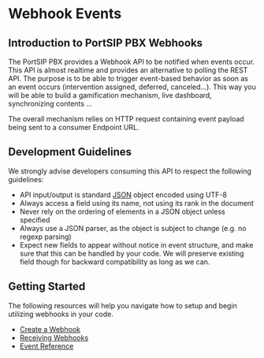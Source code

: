 # Webhook Events

## Introduction to PortSIP PBX Webhooks

The PortSIP PBX provides a Webhook API to be notified when events occur. This API is almost realtime and provides an alternative to polling the REST API. The purpose is to be able to trigger event-based behavior as soon as an event occurs (intervention assigned, deferred, canceled...). This way you will be able to build a gamification mechanism, live dashboard, synchronizing contents ...

The overall mechanism relies on HTTP request containing event payload being sent to a consumer Endpoint URL.

## Development Guidelines <a href="#development-guidelines" id="development-guidelines"></a>

We strongly advise developers consuming this API to respect the following guidelines:

* API input/output is standard [JSON](https://www.ietf.org/rfc/rfc4627.txt) object encoded using UTF-8
* Always access a field using its name, not using its rank in the document
* Never rely on the ordering of elements in a JSON object unless specified
* Always use a JSON parser, as the object is subject to change (e.g. no regexp parsing)
* Expect new fields to appear without notice in event structure, and make sure that this can be handled by your code. We will preserve existing field though for backward compatibility as long as we can.

## Getting Started <a href="#getting-started" id="getting-started"></a>

The following resources will help you navigate how to setup and begin utilizing webhooks in your code.

* [Create a Webhook](registering-a-webhook.md)
* [Receiving Webhooks](receiving-events-via-a-webhook.md)
* [Event Reference](event-reference.md)

